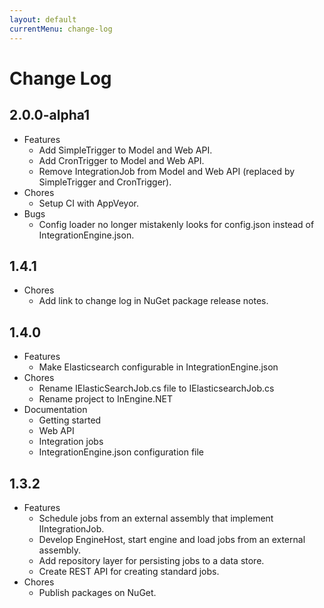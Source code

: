 ```yaml
---
layout: default
currentMenu: change-log
---
```


# Change Log

## 2.0.0-alpha1

* Features
    * Add SimpleTrigger to Model and Web API.
    * Add CronTrigger to Model and Web API.
    * Remove IntegrationJob from Model and Web API (replaced by SimpleTrigger and CronTrigger).
* Chores
    * Setup CI with AppVeyor.
* Bugs
    * Config loader no longer mistakenly looks for config.json instead of IntegrationEngine.json.

## 1.4.1

* Chores
    * Add link to change log in NuGet package release notes.

## 1.4.0

* Features
    * Make Elasticsearch configurable in IntegrationEngine.json
* Chores
    * Rename IElasticSearchJob.cs file to IElasticsearchJob.cs
    * Rename project to InEngine.NET
* Documentation
    * Getting started
    * Web API
    * Integration jobs
    * IntegrationEngine.json configuration file

## 1.3.2

* Features
    * Schedule jobs from an external assembly that implement IIntegrationJob.
    * Develop EngineHost, start engine and load jobs from an external assembly.
    * Add repository layer for persisting jobs to a data store.
    * Create REST API for creating standard jobs.
* Chores
    * Publish packages on NuGet.
